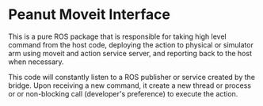 # Peanut Moveit Interface

This is a pure ROS package that is responsible for taking high level command
from the host code, deploying the action to physical or simulator arm using
moveit and action service server, and reporting back to the host when necessary.

This code will constantly listen to a ROS publisher or service created by the
bridge. Upon receiving a new command, it create a new thread or process or
or non-blocking call (developer's preference) to execute the action.
